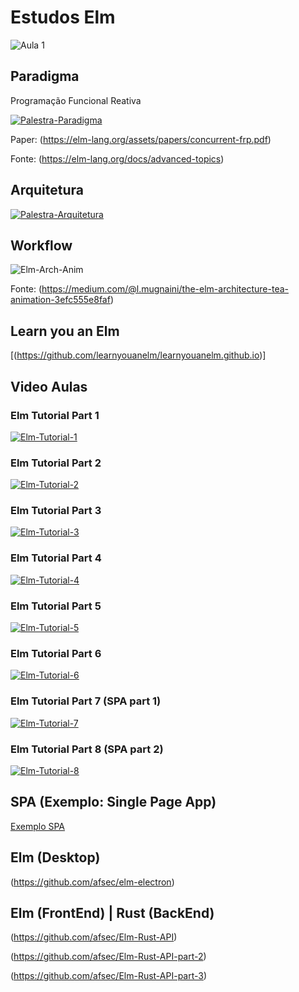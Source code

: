 # Estudos Elm

![Aula 1](https://github.com/afsec/Estudos-Elm/raw/master/Aula_1.png)

## Paradigma

Programação Funcional Reativa

[![Palestra-Paradigma](https://img.youtube.com/vi/Agu6jipKfYw/0.jpg)](https://www.youtube.com/watch?v=Agu6jipKfYw)

Paper: (https://elm-lang.org/assets/papers/concurrent-frp.pdf)


Fonte: (https://elm-lang.org/docs/advanced-topics)


## Arquitetura


[![Palestra-Arquitetura](https://img.youtube.com/vi/EDp6UmaA9CM/0.jpg)](https://www.youtube.com/watch?v=EDp6UmaA9CMth)

## Workflow

![Elm-Arch-Anim](https://github.com/afsec/Estudos-Elm/raw/master/elm-archtecture-animation.gif)

Fonte: (https://medium.com/@l.mugnaini/the-elm-architecture-tea-animation-3efc555e8faf)


## Learn you an Elm
[(https://github.com/learnyouanelm/learnyouanelm.github.io)]


## Video Aulas

### Elm Tutorial Part 1
[![Elm-Tutorial-1](https://img.youtube.com/vi/Rf2CkojtxFw/0.jpg)](https://www.youtube.com/watch?v=Rf2CkojtxFw)

### Elm Tutorial Part 2
[![Elm-Tutorial-2](https://img.youtube.com/vi/vb7ZdjSblok/0.jpg)](https://www.youtube.com/watch?v=vb7ZdjSblok)

### Elm Tutorial Part 3
[![Elm-Tutorial-3](https://img.youtube.com/vi/ALlYcJdZsgc/0.jpg)](https://www.youtube.com/watch?v=ALlYcJdZsgc)

### Elm Tutorial Part 4
[![Elm-Tutorial-4](https://img.youtube.com/vi/9YgGnZnbTSw/0.jpg)](https://www.youtube.com/watch?v=9YgGnZnbTSw)

### Elm Tutorial Part 5
[![Elm-Tutorial-5](https://img.youtube.com/vi/okt6-T0IiNI/0.jpg)](https://www.youtube.com/watch?v=okt6-T0IiNI)

### Elm Tutorial Part 6
[![Elm-Tutorial-6](https://img.youtube.com/vi/VYTK5g9eUxs/0.jpg)](https://www.youtube.com/watch?v=VYTK5g9eUxs)

### Elm Tutorial Part 7 (SPA part 1)
[![Elm-Tutorial-7](https://img.youtube.com/vi/F9BunUsqDcs/0.jpg)](https://www.youtube.com/watch?v=F9BunUsqDcs)

### Elm Tutorial Part 8 (SPA part 2)
[![Elm-Tutorial-8](https://img.youtube.com/vi/U3pa-rQLSxA/0.jpg)](https://www.youtube.com/watch?v=U3pa-rQLSxA)


## SPA (Exemplo: Single Page App)

[Exemplo SPA](https://github.com/afsec/Estudos-Elm/tree/master/SPA)

## Elm (Desktop)

(https://github.com/afsec/elm-electron)


## Elm (FrontEnd) | Rust (BackEnd)

(https://github.com/afsec/Elm-Rust-API)

(https://github.com/afsec/Elm-Rust-API-part-2)

(https://github.com/afsec/Elm-Rust-API-part-3)

